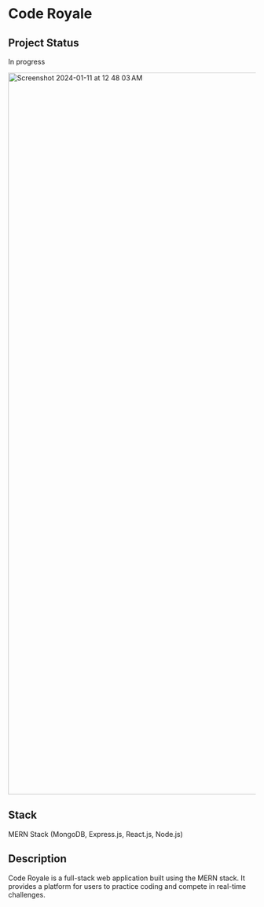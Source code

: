 # Code Royale

## Project Status
In progress

<img width="1467" alt="Screenshot 2024-01-11 at 12 48 03 AM" src="https://github.com/sulabhkatila/code-royale/assets/113466992/9bacb473-028c-456f-9ff8-2b02bad01618">

## Stack
MERN Stack (MongoDB, Express.js, React.js, Node.js)

## Description
Code Royale is a full-stack web application built using the MERN stack. It provides a platform for users to practice coding and compete in real-time challenges.

